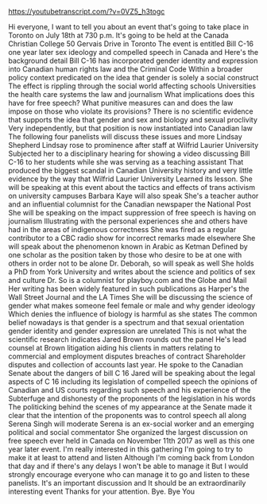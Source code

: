https://youtubetranscript.com/?v=0VZ5_h3togc

 Hi everyone, I want to tell you about an event that's going to take place in Toronto on July 18th at 730 p.m. It's going to be held at the Canada Christian College 50 Gervais Drive in Toronto The event is entitled Bill C-16 one year later sex ideology and compelled speech in Canada and Here's the background detail Bill C-16 has incorporated gender identity and expression into Canadian human rights law and the Criminal Code Within a broader policy context predicated on the idea that gender is solely a social construct The effect is rippling through the social world affecting schools Universities the health care systems the law and journalism What implications does this have for free speech? What punitive measures can and does the law impose on those who violate its provisions? There is no scientific evidence that supports the idea that gender and sex and biology and sexual proclivity Very independently, but that position is now instantiated into Canadian law The following four panelists will discuss these issues and more Lindsay Shepherd Lindsay rose to prominence after staff at Wilfrid Laurier University Subjected her to a disciplinary hearing for showing a video discussing Bill C-16 to her students while she was serving as a teaching assistant That produced the biggest scandal in Canadian University history and very little evidence by the way that Wilfrid Laurier University Learned its lesson. She will be speaking at this event about the tactics and effects of trans activism on university campuses Barbara Kaye will also speak She's a teacher author and an influential columnist for the Canadian newspaper the National Post She will be speaking on the impact suppression of free speech is having on journalism Illustrating with the personal experiences she and others have had in the areas of indigenous correctness She was fired as a regular contributor to a CBC radio show for incorrect remarks made elsewhere She will speak about the phenomenon known in Arabic as Ketman Defined by one scholar as the position taken by those who desire to be at one with others in order not to be alone Dr. Deborah, so will speak as well She holds a PhD from York University and writes about the science and politics of sex and culture Dr. So is a columnist for playboy.com and the Globe and Mail Her writing has been widely featured in such publications as Harper's the Wall Street Journal and the LA Times She will be discussing the science of gender what makes someone feel female or male and why gender ideology Which denies the influence of biology is harmful as she states The common belief nowadays is that gender is a spectrum and that sexual orientation gender identity and gender expression are unrelated This is not what the scientific research indicates Jared Brown rounds out the panel He's lead counsel at Brown litigation aiding his clients in matters relating to commercial and employment disputes breaches of contract Shareholder disputes and collection of accounts last year. He spoke to the Canadian Senate about the dangers of bill C 16 Jared will be speaking about the legal aspects of C 16 including its legislation of compelled speech the opinions of Canadian and US courts regarding such speech and his experience of the Subterfuge and dishonesty of the proponents of the legislation in his words The politicking behind the scenes of my appearance at the Senate made it clear that the intention of the proponents was to control speech all along Serena Singh will moderate Serena is an ex-social worker and an emerging political and social commentator She organized the largest discussion on free speech ever held in Canada on November 11th 2017 as well as this one year later event. I'm really interested in this gathering I'm going to try to make it at least to attend and listen Although I'm coming back from London that day and if there's any delays I won't be able to manage it But I would strongly encourage everyone who can manage it to go and listen to these panelists. It's an important discussion and It should be an extraordinarily interesting event Thanks for your attention. Bye. Bye You